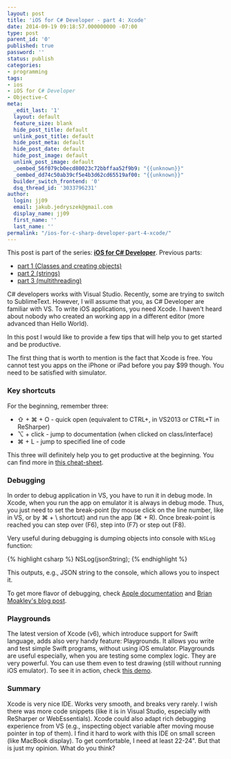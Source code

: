 ```yaml
---
layout: post
title: 'iOS for C# Developer - part 4: Xcode'
date: 2014-09-19 09:18:57.000000000 -07:00
type: post
parent_id: '0'
published: true
password: ''
status: publish
categories:
- programming
tags:
- ios
- iOS for C# Developer
- Objective-C
meta:
  _edit_last: '1'
  layout: default
  feature_size: blank
  hide_post_title: default
  unlink_post_title: default
  hide_post_meta: default
  hide_post_date: default
  hide_post_image: default
  unlink_post_image: default
  _oembed_56f079cb0ecd80023c72bbffaa52f9b9: "{{unknown}}"
  _oembed_dd74c50ab39cf5e4b3d62cd65519af00: "{{unknown}}"
  builder_switch_frontend: '0'
  dsq_thread_id: '3033796231'
author:
  login: jj09
  email: jakub.jedryszek@gmail.com
  display_name: jj09
  first_name: ''
  last_name: ''
permalink: "/ios-for-c-sharp-developer-part-4-xcode/"
---
```

<p>This post is part of the series: <a title="iOS for C# Developer" href="http://jj09.net/tag/ios-for-c-developer/"><strong>iOS for C# Developer</strong></a>. Previous parts:</p>
<ul>
<li><a title="iOS for C# Developer – part 1: Classes and creating objects" href="http://jj09.net/ios-c-sharp-developer-part-1-classes-and-creating-objects/">part 1 (Classes and creating objects)</a></li>
<li><a title="iOS for C# Developer – part 2: strings" href="http://jj09.net/ios-for-c-sharp-developer-part2-strings/">part 2 (strings)</a></li>
<li><a title="iOS for C# Developer – part 3: multithreading" href="http://jj09.net/ios-for-c-sharp-developer-part-3-multithreading/">part 3 (multithreading)</a></li>
</ul>
<p>C# developers works with Visual Studio. Recently, some are trying to switch to SublimeText. However, I will assume that you, as C# Developer are familiar with VS. To write iOS applications, you need Xcode. I haven't heard about nobody who created an working app in a different editor (more advanced than Hello World).</p>
<p>In this post I would like to provide a few tips that will help you to get started and be productive.</p>
<p>The first thing that is worth to mention is the fact that Xcode is free. You cannot test you apps on the iPhone or iPad before you pay $99 though. You need to be satisfied with simulator.</p>
<h3>Key shortcuts</h3>
<p>For the beginning, remember three:</p>
<ul>
<li>⇧ + ⌘ + O - quick open (equivalent to CTRL+, in VS2013 or CTRL+T in ReSharper)</li>
<li>⌥ + click - jump to documentation (when clicked on class/interface)</li>
<li>⌘ + L - jump to specified line of code</li>
</ul>
<p>This three will definitely help you to get productive at the beginning. You can find more in <a href="https://cloud.github.com/downloads/Machx/Xcode-Keyboard-Shortcuts/Xcode_Shortcuts.pdf">this cheat-sheet</a>.</p>
<h3>Debugging</h3>
<p>In order to debug application in VS, you have to run it in debug mode. In Xcode, when you run the app on emulator it is always in debug mode. Thus, you just need to set the break-point (by mouse click on the line number, like in VS, or by ⌘ + \ shortcut) and run the app (⌘ + R). Once break-point is reached you can step over (F6), step into (F7) or step out (F8).</p>
<p>Very useful during debugging is dumping objects into console with <code>NSLog</code> function:</p>

{% highlight csharp %}
NSLog(jsonString);
{% endhighlight %}

<p>This outputs, e.g., JSON string to the console, which allows you to inspect it.</p>
<p>To get more flavor of debugging, check <a href="https://developer.apple.com/library/ios/documentation/ToolsLanguages/Conceptual/Xcode_Overview/DebugYourApp/DebugYourApp.html">Apple documentation</a> and <a href="http://www.raywenderlich.com/28289/debugging-ios-apps-in-xcode-4-5">Brian Moakley's blog post</a>.</p>
<h3>Playgrounds</h3>
<p>The latest version of Xcode (v6), which introduce support for Swift language, adds also very handy feature: Playgrounds. It allows you write and test simple Swift programs, without using iOS emulator. Playgrounds are useful especially, when you are testing some complex logic. They are very powerful. You can use them even to test drawing (still without running iOS emulator). To see it in action, check <a href="https://www.youtube.com/watch?v=xtZl1_zc3gg">this demo</a>.</p>
<h3>Summary</h3>
<p>Xcode is very nice IDE. Works very smooth, and breaks very rarely. I wish there was more code snippets (like it is in Visual Studio, especially with ReSharper or WebEssentials). Xcode could also adapt rich debugging experience from VS (e.g., inspecting object variable after moving mouse pointer in top of them). I find it hard to work with this IDE on small screen (like MacBook display). To get comfortable, I need at least 22-24". But that is just my opinion. What do you think?</p>
